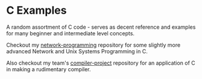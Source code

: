 # C Examples
A random assortment of C code - serves as decent reference and examples for many beginner and intermediate level concepts.

Checkout my [network-programming](https://github.com/Hypro999/network-programming) repository for some slightly more advanced Network and Unix Systems Programming in C.

Also checkout my team's [compiler-project](https://github.com/Hypro999/compiler-project) repository for an application of C in making a rudimentary compiler.
